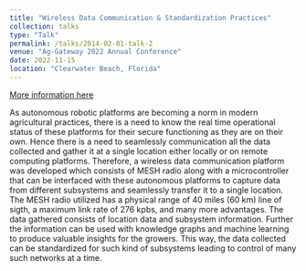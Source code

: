 ```yaml
---
title: "Wireless Data Communication & Standardization Practices"
collection: talks
type: "Talk"
permalink: /talks/2014-02-01-talk-2
venue: "Ag-Gateway 2022 Annual Conference"
date: 2022-11-15
location: "Clearwater Beach, Florida"
---
```

[More information here](https://www.aggateway.org/EventsandEducation/2022AnnualConference.aspx)

As autonomous robotic platforms are becoming a norm in modern agricultural practices, there is a need to know the real time operational status of these platforms for their secure functioning as they are on their own. Hence there is a need to seamlessly communication all the data collected and gather it at a single location either locally or on remote computing platforms. Therefore, a wireless data communication platform was developed which consists of MESH radio along with a microcontroller that can be interfaced with these autonomous platforms to capture data from different subsystems and seamlessly transfer it to a single location. The MESH radio utilized has a physical range of 40 miles (60 km) line of sigth, a maximum link rate of 276 kpbs, and many more advantages. The data gathered consists of location data and subsystem information. Further the information can be used with knowledge graphs and machine learning to produce valuable insights for the growers. This way, the data collected can be standardized for such kind of subsystems leading to control of many such networks at a time.
